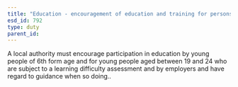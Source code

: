 ```yaml
---
title: "Education - encouragement of education and training for persons over compulsory school age"
esd_id: 792
type: duty
parent_id:  
---
```


A local authority must encourage participation in education by young people of 6th form age and for young people aged between 19 and 24 who are subject to a learning difficulty assessment and by employers and have regard to guidance when so doing..

